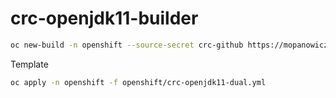 # crc-openjdk11-builder

```bash
oc new-build -n openshift --source-secret crc-github https://mopanowicz@github.com/mopanowicz/crc.git --context-dir s2i/crc-openjdk11-builder --name crc-openjdk11-builder --to='crc-openjdk11-builder:release'
```

Template

```bash
oc apply -n openshift -f openshift/crc-openjdk11-dual.yml
```
